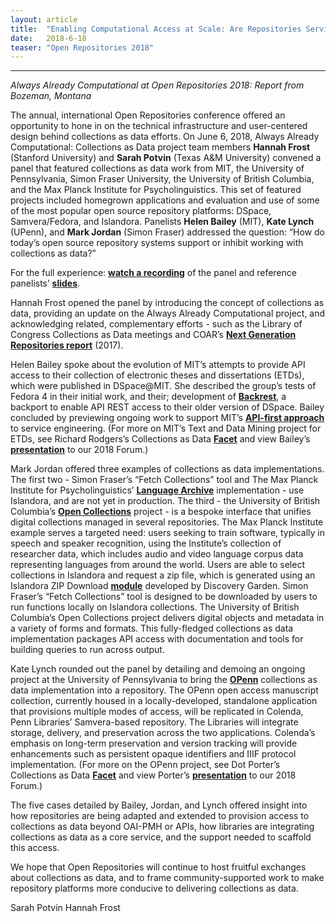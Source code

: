 ```yaml
---
layout: article
title:  "Enabling Computational Access at Scale: Are Repositories Serving Collections as Data?"
date:   2018-6-18 
teaser: "Open Repositories 2018"
---
```

---
*Always Already Computational at Open Repositories 2018: Report from Bozeman, Montana*

The annual, international Open Repositories conference offered an opportunity to hone in on the technical infrastructure and user-centered design behind collections as data efforts. On June 6, 2018, Always Already Computational: Collections as Data project team members **Hannah Frost** (Stanford University) and **Sarah Potvin** (Texas A&M University) convened a panel that featured collections as data work from MIT, the University of Pennsylvania, Simon Fraser University, the University of British Columbia, and the Max Planck Institute for Psycholinguistics. This set of featured projects included homegrown applications and evaluation and use of some of the most popular open source repository platforms: DSpace, Samvera/Fedora, and Islandora. Panelists **Helen Bailey** (MIT), **Kate Lynch** (UPenn), and **Mark Jordan** (Simon Fraser) addressed the question: “How do today’s open source repository systems support or inhibit working with collections as data?”

For the full experience: [**watch a recording**](https://youtu.be/2_3gc-_TBL8?t=9793) of the panel and reference panelists’ [**slides**](https://docs.google.com/presentation/d/1ZEqH9XGGLGps_wR4lILfb580twYkEzBA14Att63SWlM/edit?usp=sharing). 

Hannah Frost opened the panel by introducing the concept of collections as data, providing an update on the Always Already Computational project, and acknowledging related, complementary efforts - such as the Library of Congress Collections as Data meetings and COAR’s [**Next Generation Repositories report**](https://www.coar-repositories.org/files/NGR-Final-Formatted-Report-cc.pdf) (2017). 

Helen Bailey spoke about the evolution of MIT’s attempts to provide API access to their collection of electronic theses and dissertations (ETDs), which were published in DSpace@MIT. She described the group’s tests of Fedora 4 in their initial work, and their; development of [**Backrest**](https://github.com/MITLibraries/backrest), a backport to enable API REST access to their older version of DSpace. Bailey concluded by previewing ongoing work to support MIT’s [**API-first approach**](https://future-of-libraries.mit.edu/) to service engineering. (For more on MIT’s Text and Data Mining project for ETDs, see Richard Rodgers’s Collections as Data [**Facet**](https://collectionsasdata.github.io/facet1/) and view Bailey’s [**presentation**](https://youtu.be/ENaPV2XmO9I?t=10651) to our 2018 Forum.)

Mark Jordan offered three examples of collections as data implementations. The first two - Simon Fraser’s “Fetch Collections” tool and The Max Planck Institute for Psycholinguistics’ [**Language Archive**](https://archive.mpi.nl/) implementation - use Islandora, and are not yet in production. The third - the University of British Columbia’s [**Open Collections**](https://open.library.ubc.ca/) project - is a bespoke interface that unifies digital collections managed in several repositories. The Max Planck Institute example serves a targeted need: users seeking to train software, typically in speech and speaker recognition, using the Institute’s collection of researcher data, which includes audio and video language corpus data representing languages from around the world. Users are able to select collections in Islandora and request a zip file, which is generated using an Islandora ZIP Download [**module**](https://github.com/discoverygarden/islandora_zip_download) developed by Discovery Garden. Simon Fraser’s “Fetch Collections” tool is designed to be downloaded by users to run functions locally on Islandora collections. The University of British Columbia’s Open Collections project delivers digital objects and metadata in a variety of forms and formats. This fully-fledged collections as data implementation packages API access with documentation and tools for building queries to run across output. 

Kate Lynch rounded out the panel by detailing and demoing an ongoing project at the University of Pennsylvania to bring the [**OPenn**](http://openn.library.upenn.edu/) collections as data implementation into a repository. The OPenn open access manuscript collection, currently housed in a locally-developed, standalone application that provisions multiple modes of access, will be replicated in Colenda, Penn Libraries’ Samvera-based repository. The Libraries will integrate storage, delivery, and preservation across the two applications. Colenda’s emphasis on long-term preservation and version tracking will provide enhancements such as persistent opaque identifiers and IIIF protocol implementation. (For more on the OPenn project, see Dot Porter’s Collections as Data [**Facet**](https://collectionsasdata.github.io/facet5/) and view Porter’s [**presentation**](https://youtu.be/ENaPV2XmO9I?t=2396) to our 2018 Forum.)

The five cases detailed by Bailey, Jordan, and Lynch offered insight into how repositories are being adapted and extended to provision access to collections as data beyond OAI-PMH or APIs, how libraries are integrating collections as data as a core service, and the support needed to scaffold this access. 

We hope that Open Repositories will continue to host fruitful exchanges about collections as data, and to frame community-supported work to make repository platforms more conducive to delivering collections as data.

Sarah Potvin
Hannah Frost
